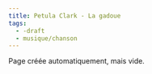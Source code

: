 ```yaml
---
title: Petula Clark - La gadoue
tags:
  - -draft
  - musique/chanson
---
```


Page créée automatiquement, mais vide.
